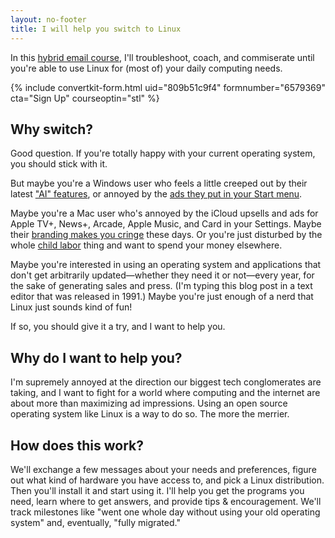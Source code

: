 ```yaml
---
layout: no-footer
title: I will help you switch to Linux
---
```


In this [hybrid email course](/hybrid-email-course), I'll troubleshoot, coach, and commiserate until you're able to use Linux for (most of) your daily computing needs.

{% include convertkit-form.html uid="809b51c9f4" formnumber="6579369" cta="Sign Up" courseoptin="stl" %}

## Why switch?

Good question. If you're totally happy with your current operating system, you should stick with it.

But maybe you're a Windows user who feels a little creeped out by their latest ["AI" features](https://www.axios.com/2024/05/20/microsoft-surface-copilot-qualcomm-recall-ai), or annoyed by the [ads they put in your Start menu](https://www.theverge.com/2024/4/24/24138949/microsoft-windows-11-start-menu-ads-recommendations-setting-disable).

Maybe you're a Mac user who's annoyed by the iCloud upsells and ads for Apple TV+, News+, Arcade, Apple Music, and Card in your Settings. Maybe their [branding makes you cringe](https://adage.com/article/digital-marketing-ad-tech-news/apple-apologizes-ipad-pro-crushed-ad-it-missed-mark/2559321?ftag=MSF0951a18) these days. Or you're just disturbed by the whole [child labor](https://www.businessinsider.com/apple-knowingly-used-child-labor-supplier-3-years-cut-costs-2020-12) thing and want to spend your money elsewhere.

Maybe you're interested in using an operating system and applications that don't get arbitrarily updated—whether they need it or not—every year, for the sake of generating sales and press. (I'm typing this blog post in a text editor that was released in 1991.) Maybe you're just enough of a nerd that Linux just sounds kind of fun!

If so, you should give it a try, and I want to help you.

## Why do I want to help you?

I'm supremely annoyed at the direction our biggest tech conglomerates are taking, and I want to fight for a world where computing and the internet are about more than maximizing ad impressions. Using an open source operating system like Linux is a way to do so. The more the merrier.

## How does this work?

We'll exchange a few messages about your needs and preferences, figure out what kind of hardware you have access to, and pick a Linux distribution. Then you'll install it and start using it. I'll help you get the programs you need, learn where to get answers, and provide tips & encouragement. We'll track milestones like "went one whole day without using your old operating system" and, eventually, "fully migrated."
